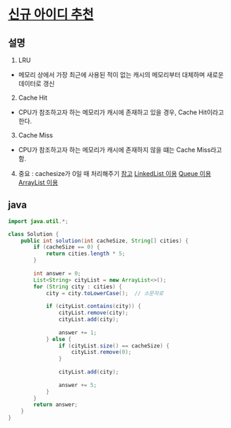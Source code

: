 # [신규 아이디 추천](https://programmers.co.kr/learn/courses/30/lessons/72410)

## 설명
1. LRU 
- 메모리 상에서 가장 최근에 사용된 적이 없는 캐시의 메모리부터 대체하며 새로운 데이터로 갱신
2. Cache Hit
- CPU가 참조하고자 하는 메모리가 캐시에 존재하고 있을 경우, Cache Hit이라고 한다.
3. Cache Miss
- CPU가 참조하고자 하는 메모리가 캐시에 존재하지 않을 떄는 Cache Miss라고 함.
4. 중요 : cachesize가 0일 때 처리해주기
[참고](https://m.blog.naver.com/tlstjd436/221824813403)
[LinkedList 이용](https://velog.io/@hyunjkluz/%ED%94%84%EB%A1%9C%EA%B7%B8%EB%9E%98%EB%A8%B8%EC%8A%A417680-1%EC%B0%A8-%EC%BA%90%EC%8B%9C-Java)
[Queue 이용](https://programmer-chocho.tistory.com/67)
[ArrayList 이용](https://marrrang.tistory.com/59)

## java
```java
import java.util.*;

class Solution {
    public int solution(int cacheSize, String[] cities) {
        if (cacheSize == 0) {
            return cities.length * 5;
        }
        
        int answer = 0;
        List<String> cityList = new ArrayList<>();
        for (String city : cities) {
            city = city.toLowerCase();  // 소문자로
            
            if (cityList.contains(city)) {
                cityList.remove(city);
                cityList.add(city);
                
                answer += 1;
            } else {
                if (cityList.size() == cacheSize) {
                    cityList.remove(0);
                }
                
                cityList.add(city);
                
                answer += 5;
            }
        }
        return answer;
    }
}
```